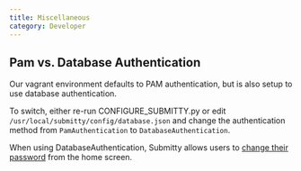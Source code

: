 ```yaml
---
title: Miscellaneous
category: Developer
---
```



## Pam vs. Database Authentication

Our vagrant environment defaults to PAM authentication, but is also
setup to use database authentication.

To switch, either re-run CONFIGURE_SUBMITTY.py or edit
`/usr/local/submitty/config/database.json` and change the
authentication method from `PamAuthentication` to
`DatabaseAuthentication`.

When using DatabaseAuthentication, Submitty allows users to
[change their password](/student/account/password) from the home screen.

